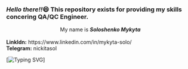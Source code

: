 <h3><i>Hello there!!</i>&#128516; This repository exists for providing my skills concering QA/QC Engineer.</h3>
<div align="center">My name is <b><i>Soloshenko Mykyta</i></b></div><br>
<b>LinkIdn:</b> https://www.linkedin.com/in/mykyta-solo/<br>
<b>Telegram:</b> nickitasol<br>

[![Typing SVG](https://readme-typing-svg.demolab.com/?lines=First+line+of+text;Second+line+of+text)]

